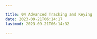 ```yaml
---

title: 04 Advanced Tracking and Keying
date: 2023-09-21T06:14:17
lastmod: 2023-09-21T06:14:32

---
```

